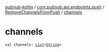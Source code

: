 [pubnub-kotlin](../../index.md) / [com.pubnub.api.endpoints.push](../index.md) / [RemoveChannelsFromPush](index.md) / [channels](./channels.md)

# channels

`val channels: `[`List`](https://kotlinlang.org/api/latest/jvm/stdlib/kotlin.collections/-list/index.html)`<`[`String`](https://kotlinlang.org/api/latest/jvm/stdlib/kotlin/-string/index.html)`>`